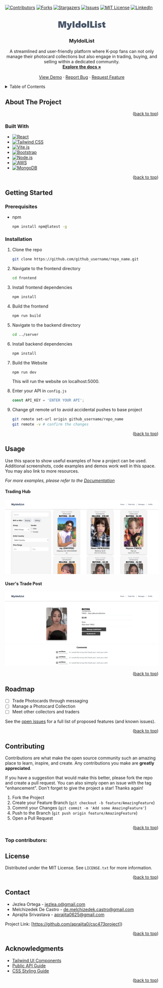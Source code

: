 <!-- Improved compatibility of back to top link: See: https://github.com/othneildrew/Best-README-Template/pull/73 -->
<a id="readme-top"></a>
<!--
*** Thanks for checking out the Best-README-Template. If you have a suggestion
*** that would make this better, please fork the repo and create a pull request
*** or simply open an issue with the tag "enhancement".
*** Don't forget to give the project a star!
*** Thanks again! Now go create something AMAZING! :D
-->



<!-- PROJECT SHIELDS -->
<!--
*** I'm using markdown "reference style" links for readability.
*** Reference links are enclosed in brackets [ ] instead of parentheses ( ).
*** See the bottom of this document for the declaration of the reference variables
*** for contributors-url, forks-url, etc. This is an optional, concise syntax you may use.
*** https://www.markdownguide.org/basic-syntax/#reference-style-links
-->
[![Contributors][contributors-shield]][contributors-url]
[![Forks][forks-shield]][forks-url]
[![Stargazers][stars-shield]][stars-url]
[![Issues][issues-shield]][issues-url]
[![MIT License][license-shield]][license-url]
[![LinkedIn][linkedin-shield]][linkedin-url]



<!-- PROJECT LOGO -->
<br />
<div align="center">
  <a href="https://github.com/aprajita0/csc473project">
    <img src="./images/myidollist_logo.png" alt="MyIdolList">
  </a>

<h3 align="center">MyIdolList</h3>

  <p align="center">
    A streamlined and user-friendly platform where K-pop fans can not only manage their photocard collections but also engage in trading, buying, and selling within a dedicated community. 
    <br />
    <a href="https://github.com/aprajita0/csc473project"><strong>Explore the docs »</strong></a>
    <br />
    <br />
    <a href="https://csc473project.vercel.app/">View Demo</a>
    ·
    <a href="https://github.com/aprajita0/csc473project/issues">Report Bug</a>
    ·
    <a href="https://github.com/aprajita0/csc473project/pulls">Request Feature</a>
  </p>
</div>

<!-- TABLE OF CONTENTS -->
<details>
  <summary>Table of Contents</summary>
  <ol>
    <li>
      <a href="#about-the-project">About The Project</a>
      <ul>
        <li><a href="#built-with">Built With</a></li>
      </ul>
    </li>
    <li>
      <a href="#getting-started">Getting Started</a>
      <ul>
        <li><a href="#prerequisites">Prerequisites</a></li>
        <li><a href="#installation">Installation</a></li>
      </ul>
    </li>
    <li><a href="#usage">Usage</a></li>
    <li><a href="#roadmap">Roadmap</a></li>
    <li><a href="#contributing">Contributing</a></li>
    <li><a href="#license">License</a></li>
    <li><a href="#contact">Contact</a></li>
    <li><a href="#acknowledgments">Acknowledgments</a></li>
  </ol>
</details>



<!-- ABOUT THE PROJECT -->
## About The Project


<p align="right">(<a href="#readme-top">back to top</a>)</p>

### Built With

* [![React][React.js]][React-url]
* [![Tailwind CSS][TailwindCSS-badge]][TailwindCSS-url]
* [![Vite.js][Vite.js-badge]][Vite.js-url]
* [![Bootstrap][Bootstrap.com]][Bootstrap-url]
* [![Node.js][Node.js-badge]][Node.js-url]
* [![AWS][AWS-badge]][AWS-url]
* [![MongoDB][MongoDB-badge]][MongoDB-url]
  
<p align="right">(<a href="#readme-top">back to top</a>)</p>



<!-- GETTING STARTED -->
## Getting Started

### Prerequisites
* npm
  ```sh
  npm install npm@latest -g
  ```

### Installation

1. Clone the repo
   ```sh
   git clone https://github.com/github_username/repo_name.git
   ```
2. Navigate to the frontend directory
   ```sh
   cd frontend
   ```
3. Install frontend dependencies
   ```sh
   npm install 
   ```
3. Build the frontend
   ```sh
   npm run build
   ```
4. Navigate to the backend directory
   ```sh
   cd ../server
   ```
5. Install backend dependencies
   ```sh
   npm install 
   ```
7. Build the Website
   ```sh
   npm run dev
   ```
   This will run the website on localhost:5000.

8. Enter your API in `config.js`
   ```js
   const API_KEY = 'ENTER YOUR API';
   ```
9. Change git remote url to avoid accidental pushes to base project
   ```sh
   git remote set-url origin github_username/repo_name
   git remote -v # confirm the changes
   ```
<p align="right">(<a href="#readme-top">back to top</a>)</p>



<!-- USAGE EXAMPLES -->
## Usage

Use this space to show useful examples of how a project can be used. Additional screenshots, code examples and demos work well in this space. You may also link to more resources.

_For more examples, please refer to the [Documentation](https://example.com)_

#### Trading Hub
<img src="./images/trading_hub.png" alt="Trading Hub">

#### User's Trade Post
<img src="./images/user_trade_post.png" alt="User Trade Post Page">

<p align="right">(<a href="#readme-top">back to top</a>)</p>

<!-- ROADMAP -->
## Roadmap

- [ ] Trade Photocards through messaging
- [ ] Manage a Photocard Collection
- [ ] Meet other collectors and traders

See the [open issues](https://github.com/github_username/repo_name/issues) for a full list of proposed features (and known issues).

<p align="right">(<a href="#readme-top">back to top</a>)</p>



<!-- CONTRIBUTING -->
## Contributing

Contributions are what make the open source community such an amazing place to learn, inspire, and create. Any contributions you make are **greatly appreciated**.

If you have a suggestion that would make this better, please fork the repo and create a pull request. You can also simply open an issue with the tag "enhancement".
Don't forget to give the project a star! Thanks again!

1. Fork the Project
2. Create your Feature Branch (`git checkout -b feature/AmazingFeature`)
3. Commit your Changes (`git commit -m 'Add some AmazingFeature'`)
4. Push to the Branch (`git push origin feature/AmazingFeature`)
5. Open a Pull Request

<p align="right">(<a href="#readme-top">back to top</a>)</p>

### Top contributors:


<!-- LICENSE -->
## License

Distributed under the MIT License. See `LICENSE.txt` for more information.

<p align="right">(<a href="#readme-top">back to top</a>)</p>



<!-- CONTACT -->
## Contact

- [ ]()Jezlea Ortega - jezlea.o@gmail.com
- [ ]()Melchizedek De Castro - de.melchizedek.castro@gmail.com
- [ ]()Aprajita Srivastava - aprajita0625@gmail.com

Project Link: [https://github.com/aprajita0/csc473project])

<p align="right">(<a href="#readme-top">back to top</a>)</p>



<!-- ACKNOWLEDGMENTS -->
## Acknowledgments

* []() [Tailwind UI Components](https://tailwindui.com/components)
* []() [Public API Guide](https://rapidapi.com/thunderapi-thunderapi-default/api/k-pop/playground/apiendpoint_6bda9b1f-7666-4933-a50b-da6de336dacb)
* []() [CSS Styling Guide](https://www.w3schools.com/css/css_list.asp)

<p align="right">(<a href="#readme-top">back to top</a>)</p>


<!-- MARKDOWN LINKS & IMAGES -->
<!-- https://www.markdownguide.org/basic-syntax/#reference-style-links -->
[contributors-shield]: https://img.shields.io/github/contributors/github_username/repo_name.svg?style=for-the-badge
[contributors-url]: https://github.com/github_username/repo_name/graphs/contributors
[forks-shield]: https://img.shields.io/github/forks/github_username/repo_name.svg?style=for-the-badge
[forks-url]: https://github.com/github_username/repo_name/network/members
[stars-shield]: https://img.shields.io/github/stars/github_username/repo_name.svg?style=for-the-badge
[stars-url]: https://github.com/github_username/repo_name/stargazers
[issues-shield]: https://img.shields.io/github/issues/github_username/repo_name.svg?style=for-the-badge
[issues-url]: https://github.com/github_username/repo_name/issues
[license-shield]: https://img.shields.io/github/license/github_username/repo_name.svg?style=for-the-badge
[license-url]: https://github.com/github_username/repo_name/blob/master/LICENSE.txt
[linkedin-shield]: https://img.shields.io/badge/-LinkedIn-black.svg?style=for-the-badge&logo=linkedin&colorB=555
[linkedin-url]: https://linkedin.com/in/linkedin_username
[product-screenshot]: images/screenshot.png
[React.js]: https://img.shields.io/badge/React-20232A?style=for-the-badge&logo=react&logoColor=61DAFB
[React-url]: https://reactjs.org/
[Node.js-badge]: https://img.shields.io/badge/Node.js-43853D?style=for-the-badge&logo=nodedotjs&logoColor=white
[Node.js-url]: https://nodejs.org/
[TailwindCSS-badge]: https://img.shields.io/badge/Tailwind_CSS-06B6D4?style=for-the-badge&logo=tailwind-css&logoColor=white
[TailwindCSS-url]: https://tailwindcss.com/
[Vite.js-badge]: https://img.shields.io/badge/Vite.js-B73BFE?style=for-the-badge&logo=vite&logoColor=white
[Vite.js-url]: https://vitejs.dev/
[Bootstrap.com]: https://img.shields.io/badge/Bootstrap-563D7C?style=for-the-badge&logo=bootstrap&logoColor=white
[Bootstrap-url]: https://getbootstrap.com
[AWS-badge]: https://img.shields.io/badge/AWS-232F3E?style=for-the-badge&logo=amazonaws&logoColor=white
[AWS-url]: https://aws.amazon.com/
[MongoDB-badge]: https://img.shields.io/badge/MongoDB-47A248?style=for-the-badge&logo=mongodb&logoColor=white
[MongoDB-url]: https://www.mongodb.com/
